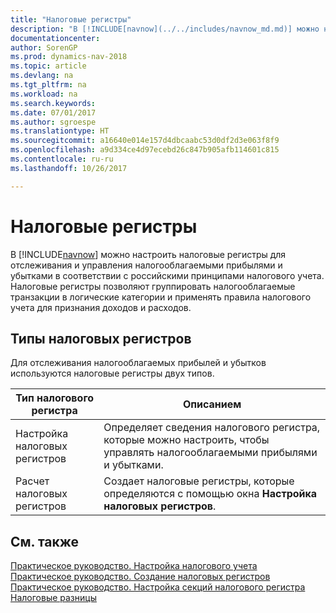 ```yaml
---
title: "Налоговые регистры"
description: "В [!INCLUDE[navnow](../../includes/navnow_md.md)] можно настроить налоговые регистры для отслеживания и управления налогооблагаемыми прибылями и убытками в соответствии с российскими принципами налогового учета."
documentationcenter: 
author: SorenGP
ms.prod: dynamics-nav-2018
ms.topic: article
ms.devlang: na
ms.tgt_pltfrm: na
ms.workload: na
ms.search.keywords: 
ms.date: 07/01/2017
ms.author: sgroespe
ms.translationtype: HT
ms.sourcegitcommit: a16640e014e157d4dbcaabc53d0df2d3e063f8f9
ms.openlocfilehash: a9d334ce4d97ecebd26c847b905afb114601c815
ms.contentlocale: ru-ru
ms.lasthandoff: 10/26/2017

---
```

# <a name="tax-registers"></a>Налоговые регистры
В [!INCLUDE[navnow](../../includes/navnow_md.md)] можно настроить налоговые регистры для отслеживания и управления налогооблагаемыми прибылями и убытками в соответствии с российскими принципами налогового учета. Налоговые регистры позволяют группировать налогооблагаемые транзакции в логические категории и применять правила налогового учета для признания доходов и расходов.  

## <a name="types-of-tax-registers"></a>Типы налоговых регистров  
Для отслеживания налогооблагаемых прибылей и убытков используются налоговые регистры двух типов.  

|Тип налогового регистра|Описанием|  
|---------------|---------------------------------------|  
|Настройка налоговых регистров|Определяет сведения налогового регистра, которые можно настроить, чтобы управлять налогооблагаемыми прибылями и убытками.|  
|Расчет налоговых регистров|Создает налоговые регистры, которые определяются с помощью окна **Настройка налоговых регистров**.|  

## <a name="see-also"></a>См. также  
 [Практическое руководство. Настройка налогового учета](how-to-set-up-tax-accounting.md)   
 [Практическое руководство. Создание налоговых регистров](how-to-create-tax-registers.md)   
 [Практическое руководство. Настройка секций налогового регистра](how-to-set-up-tax-register-sections.md)   
 [Налоговые разницы](tax-differences.md)

